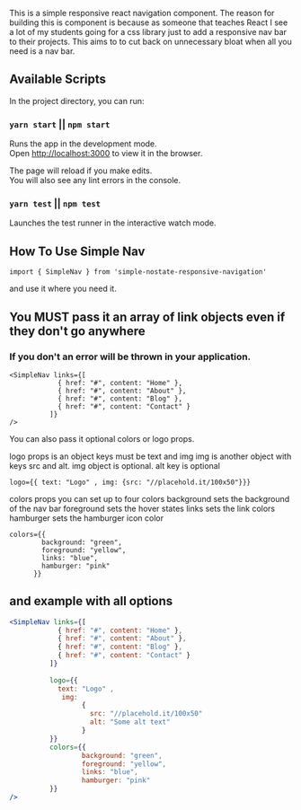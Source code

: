 This is a simple responsive react navigation component. The reason for building this is component is because as someone that teaches React I see a lot of my students going for a css library just to add a responsive nav bar to their projects. This aims to to cut back on unnecessary bloat when all you need is a nav bar.
## Available Scripts

In the project directory, you can run:

### `yarn start` || `npm start`

Runs the app in the development mode.<br />
Open [http://localhost:3000](http://localhost:3000) to view it in the browser.

The page will reload if you make edits.<br />
You will also see any lint errors in the console.

### `yarn test` || `npm test`

Launches the test runner in the interactive watch mode.<br />

## How To Use Simple Nav

`import { SimpleNav } from 'simple-nostate-responsive-navigation'`

and use it where you need it. 
## You MUST pass it an array of link objects even if they don't go anywhere
### If you don't an error will be thrown in your application.
```
<SimpleNav links={[
            { href: "#", content: "Home" }, 
            { href: "#", content: "About" }, 
            { href: "#", content: "Blog" }, 
            { href: "#", content: "Contact" }
          ]}
/>
```
You can also pass it optional colors or logo props. 

logo props is an object keys must be text and img
img is another object with keys src and alt. img object is optional. alt key is optional
```
logo={{ text: "Logo" , img: {src: "//placehold.it/100x50"}}} 
```

colors props 
you can set up to four colors 
background sets the background of the nav bar
foreground sets the hover states
links sets the link colors 
hamburger sets the hamburger icon color
```
colors={{
        background: "green",
        foreground: "yellow",
        links: "blue",
        hamburger: "pink"
      }}
```

## and example with all options 

```jsx
<SimpleNav links={[
            { href: "#", content: "Home" }, 
            { href: "#", content: "About" }, 
            { href: "#", content: "Blog" }, 
            { href: "#", content: "Contact" }
          ]}
          
          logo={{ 
            text: "Logo" ,
             img: 
                  {
                    src: "//placehold.it/100x50" 
                    alt: "Some alt text"
                  }
          }} 
          colors={{
                  background: "green",
                  foreground: "yellow",
                  links: "blue",
                  hamburger: "pink"
          }}
/>
```

